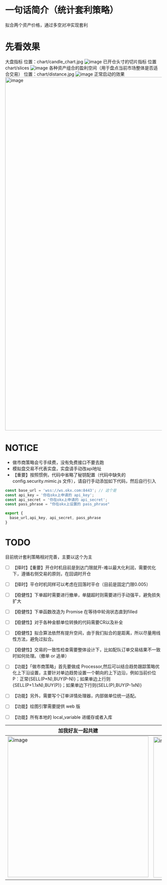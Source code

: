 # 一句话简介（统计套利策略）
拟合两个资产价格，通过多空对冲实现套利

# 先看效果
大盘指标 位置：chart/candle_chart.jpg
![image](https://github.com/user-attachments/assets/c7a59364-de1e-4029-87fc-788f5cfb83e8)
已开仓头寸的切片指标 位置 chart/slices
![image](https://github.com/user-attachments/assets/5724d877-1c7c-4f24-9ac7-329ce9c87749)
各种资产组合的盈利空间（用于盘点当前市场整体是否适合交易） 位置：chart/distance.jpg
![image](https://github.com/user-attachments/assets/c15c4ed6-4486-46ac-8d06-d5213801466f)
正常启动的效果
<img width="1136" alt="image" src="https://github.com/user-attachments/assets/02847ccb-d633-4091-a197-ac1c5abb7611" />

# NOTICE
- 做市商策略会亏手续费，没有免费接口不要去跑
- 模拟盘交易不代表实盘，实盘请手动改api地址
- 【重要】按照惯例，代码中省略了秘钥配置（代码中缺失的 config.security.mimic.js 文件），请自行手动添加如下代码，然后自行引入
```javascript
const base_url = 'wss://ws.okx.com:8443'; // 这个是
const api_key = '你在okx上申请的 api_key';
const api_secret = '你在okx上申请的 api_secret';
const pass_phrase = "你在okx上设置的 pass_phrase"

export {
  base_url,api_key, api_secret, pass_phrase
}
```

# TODO
目前统计套利策略相对完善，主要以这个为主
- [ ] 【择时】【重要】开仓时机目前是到达门限就开-难以最大化利润，需要优化下，遵循右侧交易的原则，在回调时开仓
- [ ] 【择时】平仓时机同样可以考虑在回落时平仓（目前是固定门限0.005）
- [ ] 【稳健性】下单超时需要进行撤单，单腿超时则需要进行手动强平，避免损失扩大
- [ ] 【稳健性】下单函数改造为 Promise 在等待中轮询状态直到filled
- [ ] 【稳健性】对于各种金额单位转换的代码需要CR以及补全
- [ ] 【稳健性】拟合算法依然有提升空间，由于我们拟合的是距离，所以尽量用线性方法，避免过拟合。
- [ ] 【稳健性】交易的一致性检查需要整体设计下，比如配队订单交易结果不一致时如何处理。（撤单 or 追单）
- [ ] 【功能】「做市商策略」首先要做成 Processor,然后可以结合趋势跟踪策略优化上下沿设置，主要针对单边趋势设置一个朝向的上下边沿，例如当前价位P：正常{SELL(P+N),BUY(P-N)}；如果单边上行则{SELL(P+1.1xN),BUY(P)}；如果单边下行则{SELL(P),BUY(P-1xN)}
- [ ] 【功能】另外，需要写个订单详情处理器，内部做单位统一适配。
- [ ] 【功能】绘图引擎需要提供 web 版
- [ ] 【功能】所有本地的 local_variable 进缓存或者入库



| ​**加我好友一起共建**​       | ​**觉得有用也可以请我喝咖啡​**​ |
|--------------------|-------------------------------|
| ​<img width="453" alt="image" src="https://github.com/user-attachments/assets/4b5b6ba4-b196-43d8-9527-37acf52ec878" /> | <img width="452" alt="image" src="https://github.com/user-attachments/assets/6f06f1f2-82bb-4be8-97bf-39f32b551aff" /> |
